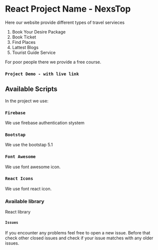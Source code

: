 # React Project Name - NexsTop

Here our website provide different types of travel servieces
1. Book Your Desire Package
2. Book Ticket
3. Find Places
4. Lattest Blogs
5. Tourist Guide Service


For poor people there we provide a free course.

### `Project Demo - with live link`


## Available Scripts

In the project we use:

### `Firebase`
We use firebase authentication stystem

### `Bootstap`
We use the bootstap 5.1

### `Font Awesome`
We use font awesome icon.

### `React Icons`
We use font react icon.


### Available library 
React library


#### `Issues`
If you encounter any problems feel free to open a new issue. Before that check other closed issues and check if your issue matches with any older issues.

